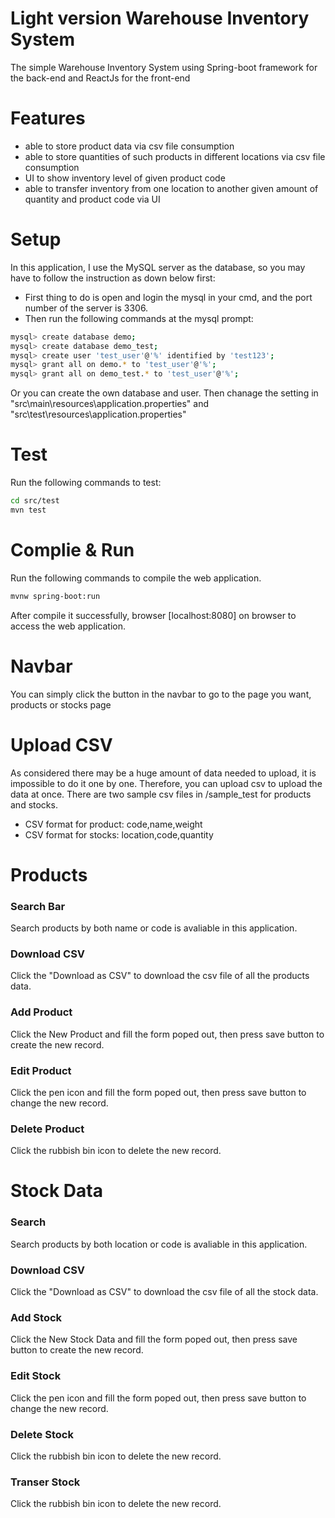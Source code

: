 # Light version Warehouse Inventory System
The simple Warehouse Inventory System using Spring-boot framework for the back-end and ReactJs for the front-end

# Features
  - able to store product data via csv file consumption
  - able to store quantities of such products in different locations via csv file consumption
  - UI to show inventory level of given product code
  - able to transfer inventory from one location to another given amount of quantity and product code via UI

# Setup
In this application, I use the MySQL server as the database, so you may have to follow the instruction as down below first:

 - First thing to do is open and login the mysql in your cmd, and the port number of the server is 3306.
 - Then run the following commands at the mysql prompt:

```sh
mysql> create database demo;
mysql> create database demo_test;
mysql> create user 'test_user'@'%' identified by 'test123'; 
mysql> grant all on demo.* to 'test_user'@'%';
mysql> grant all on demo_test.* to 'test_user'@'%'; 
```
Or you can create the own database and user. Then chanage the setting in "src\main\resources\application.properties" and "src\test\resources\application.properties"

# Test
Run the following commands to test:
```sh
cd src/test
mvn test
```

# Complie & Run
Run the following commands to compile the web application.

```sh
mvnw spring-boot:run
```
After compile it successfully, browser [localhost:8080] on browser to access the web application.

# Navbar
You can simply click the button in the navbar to go to the page you want, products or stocks page



# Upload CSV
As considered there may be a huge amount of data needed to upload, it is impossible to do it one by one. Therefore, you can upload csv to upload the data at once. There are two sample csv files in /sample_test for products and stocks.

- CSV format for product: code,name,weight
- CSV format for stocks: location,code,quantity

# Products 

### Search Bar
Search products by both name or code is avaliable in this application.

### Download CSV
Click the "Download as CSV" to download the csv file of all the products data.

### Add Product
Click the New Product and fill the form poped out, then press save button to create the new record.

### Edit Product
Click the pen icon and fill the form poped out, then press save button to change the new record.

### Delete Product
Click the rubbish bin icon to delete the new record.

# Stock Data

### Search
Search products by both location or code is avaliable in this application.

### Download CSV
Click the "Download as CSV" to download the csv file of all the stock data.

### Add Stock
Click the New Stock Data and fill the form poped out, then press save button to create the new record.

### Edit Stock
Click the pen icon and fill the form poped out, then press save button to change the new record.

### Delete Stock
Click the rubbish bin icon to delete the new record.

### Transer Stock
Click the rubbish bin icon to delete the new record.
